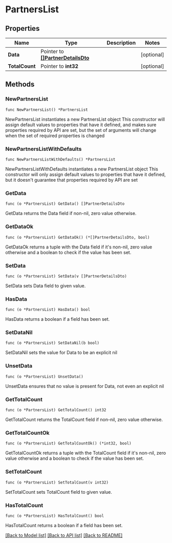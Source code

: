 # PartnersList

## Properties

Name | Type | Description | Notes
------------ | ------------- | ------------- | -------------
**Data** | Pointer to [**[]PartnerDetailsDto**](PartnerDetailsDto.md) |  | [optional] 
**TotalCount** | Pointer to **int32** |  | [optional] 

## Methods

### NewPartnersList

`func NewPartnersList() *PartnersList`

NewPartnersList instantiates a new PartnersList object
This constructor will assign default values to properties that have it defined,
and makes sure properties required by API are set, but the set of arguments
will change when the set of required properties is changed

### NewPartnersListWithDefaults

`func NewPartnersListWithDefaults() *PartnersList`

NewPartnersListWithDefaults instantiates a new PartnersList object
This constructor will only assign default values to properties that have it defined,
but it doesn't guarantee that properties required by API are set

### GetData

`func (o *PartnersList) GetData() []PartnerDetailsDto`

GetData returns the Data field if non-nil, zero value otherwise.

### GetDataOk

`func (o *PartnersList) GetDataOk() (*[]PartnerDetailsDto, bool)`

GetDataOk returns a tuple with the Data field if it's non-nil, zero value otherwise
and a boolean to check if the value has been set.

### SetData

`func (o *PartnersList) SetData(v []PartnerDetailsDto)`

SetData sets Data field to given value.

### HasData

`func (o *PartnersList) HasData() bool`

HasData returns a boolean if a field has been set.

### SetDataNil

`func (o *PartnersList) SetDataNil(b bool)`

 SetDataNil sets the value for Data to be an explicit nil

### UnsetData
`func (o *PartnersList) UnsetData()`

UnsetData ensures that no value is present for Data, not even an explicit nil
### GetTotalCount

`func (o *PartnersList) GetTotalCount() int32`

GetTotalCount returns the TotalCount field if non-nil, zero value otherwise.

### GetTotalCountOk

`func (o *PartnersList) GetTotalCountOk() (*int32, bool)`

GetTotalCountOk returns a tuple with the TotalCount field if it's non-nil, zero value otherwise
and a boolean to check if the value has been set.

### SetTotalCount

`func (o *PartnersList) SetTotalCount(v int32)`

SetTotalCount sets TotalCount field to given value.

### HasTotalCount

`func (o *PartnersList) HasTotalCount() bool`

HasTotalCount returns a boolean if a field has been set.


[[Back to Model list]](../README.md#documentation-for-models) [[Back to API list]](../README.md#documentation-for-api-endpoints) [[Back to README]](../README.md)


